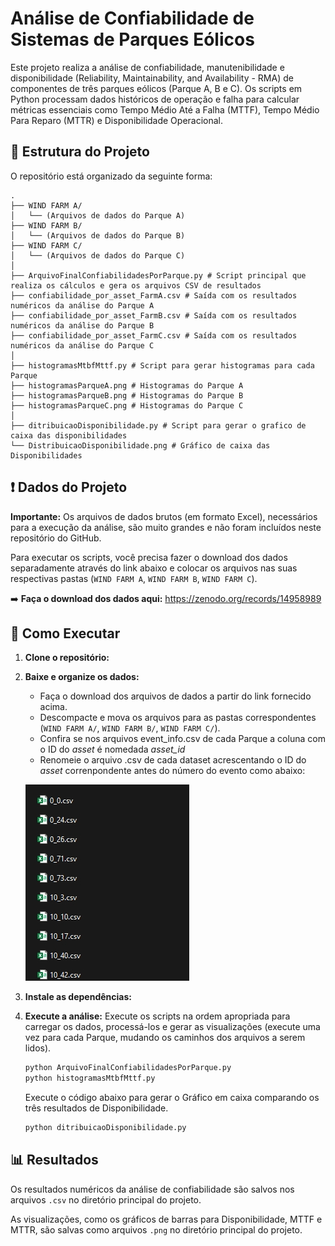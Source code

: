 # Análise de Confiabilidade de Sistemas de Parques Eólicos

Este projeto realiza a análise de confiabilidade, manutenibilidade e disponibilidade (Reliability, Maintainability, and Availability - RMA) de componentes de três parques eólicos (Parque A, B e C). Os scripts em Python processam dados históricos de operação e falha para calcular métricas essenciais como Tempo Médio Até a Falha (MTTF), Tempo Médio Para Reparo (MTTR) e Disponibilidade Operacional.

## 📂 Estrutura do Projeto

O repositório está organizado da seguinte forma:

```
.
├── WIND FARM A/
│   └── (Arquivos de dados do Parque A)
├── WIND FARM B/
│   └── (Arquivos de dados do Parque B)
├── WIND FARM C/
│   └── (Arquivos de dados do Parque C)
│
├── ArquivoFinalConfiabilidadesPorParque.py # Script principal que realiza os cálculos e gera os arquivos CSV de resultados
├── confiabilidade_por_asset_FarmA.csv # Saída com os resultados numéricos da análise do Parque A
├── confiabilidade_por_asset_FarmB.csv # Saída com os resultados numéricos da análise do Parque B
├── confiabilidade_por_asset_FarmC.csv # Saída com os resultados numéricos da análise do Parque C
│
├── histogramasMtbfMttf.py # Script para gerar histogramas para cada Parque
├── histogramasParqueA.png # Histogramas do Parque A 
├── histogramasParqueB.png # Histogramas do Parque B
├── histogramasParqueC.png # Histogramas do Parque C
│
├── ditribuicaoDisponibilidade.py # Script para gerar o grafico de caixa das disponibilidades
└── DistribuicaoDisponibilidade.png # Gráfico de caixa das Disponibilidades
```

## ❗ Dados do Projeto

**Importante:** Os arquivos de dados brutos (em formato Excel), necessários para a execução da análise, são muito grandes e não foram incluídos neste repositório do GitHub.

Para executar os scripts, você precisa fazer o download dos dados separadamente através do link abaixo e colocar os arquivos nas suas respectivas pastas (`WIND FARM A`, `WIND FARM B`, `WIND FARM C`).

➡️ **Faça o download dos dados aqui:** https://zenodo.org/records/14958989

## 🚀 Como Executar

1.  **Clone o repositório:**

2.  **Baixe e organize os dados:**
    * Faça o download dos arquivos de dados a partir do link fornecido acima.
    * Descompacte e mova os arquivos para as pastas correspondentes (`WIND FARM A/`, `WIND FARM B/`, `WIND FARM C/`).
    * Confira se nos arquivos event_info.csv de cada Parque a coluna com o ID do *asset* é nomedada *asset_id*
    * Renomeie o arquivo .csv de cada dataset acrescentando o ID do *asset* correnpondente antes do número do evento como abaixo:

    ![alt text](image.png)

3.  **Instale as dependências:**

4.  **Execute a análise:**
    Execute os scripts na ordem apropriada para carregar os dados, processá-los e gerar as visualizações (execute uma vez para cada Parque, mudando os caminhos dos arquivos a serem lidos).
    ```bash
    python ArquivoFinalConfiabilidadesPorParque.py
    python histogramasMtbfMttf.py
    ```
    Execute o código abaixo para gerar o Gráfico em caixa comparando os três resultados de Disponibilidade.
    ```bash
    python ditribuicaoDisponibilidade.py
    ```


## 📊 Resultados

Os resultados numéricos da análise de confiabilidade são salvos nos arquivos `.csv` no diretório principal do projeto.

As visualizações, como os gráficos de barras para Disponibilidade, MTTF e MTTR, são salvas como arquivos `.png` no diretório principal do projeto.
